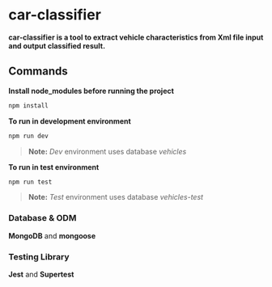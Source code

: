 # car-classifier
**car-classifier is a tool to extract vehicle characteristics from Xml file input and output classified result.**

## Commands

**Install node_modules before running the project**
```javascript
npm install
```

**To run in development environment** 
```javascript
npm run dev
```
>**Note:** _Dev_ environment uses database _vehicles_

**To run in test environment** 
```javascript
npm run test
```
>**Note:** _Test_ environment uses database _vehicles-test_

### Database & ODM
**MongoDB** and **mongoose**

### Testing Library
**Jest** and **Supertest**
